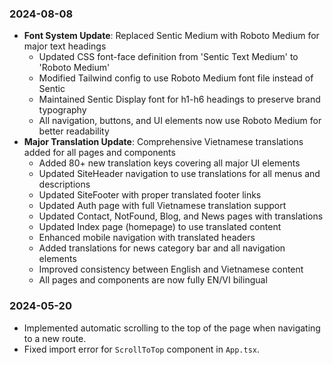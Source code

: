 ### 2024-08-08
- **Font System Update**: Replaced Sentic Medium with Roboto Medium for major text headings
  - Updated CSS font-face definition from 'Sentic Text Medium' to 'Roboto Medium'
  - Modified Tailwind config to use Roboto Medium font file instead of Sentic
  - Maintained Sentic Display font for h1-h6 headings to preserve brand typography
  - All navigation, buttons, and UI elements now use Roboto Medium for better readability
- **Major Translation Update**: Comprehensive Vietnamese translations added for all pages and components
  - Added 80+ new translation keys covering all major UI elements
  - Updated SiteHeader navigation to use translations for all menus and descriptions
  - Updated SiteFooter with proper translated footer links
  - Updated Auth page with full Vietnamese translation support
  - Updated Contact, NotFound, Blog, and News pages with translations
  - Updated Index page (homepage) to use translated content
  - Enhanced mobile navigation with translated headers
  - Added translations for news category bar and all navigation elements
  - Improved consistency between English and Vietnamese content
  - All pages and components are now fully EN/VI bilingual

### 2024-05-20
- Implemented automatic scrolling to the top of the page when navigating to a new route.
- Fixed import error for `ScrollToTop` component in `App.tsx`.

